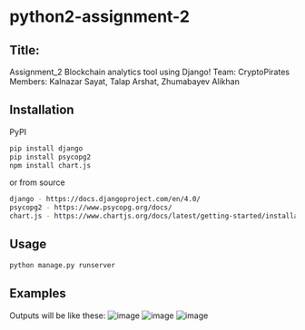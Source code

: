 # python2-assignment-2
## Title:
Assignment_2 Blockchain analytics tool using Django!
Team: CryptoPirates
Members: Kalnazar Sayat, Talap Arshat, Zhumabayev Alikhan

## Installation

PyPI
```bash
pip install django
pip install psycopg2
npm install chart.js

```
or from source
```bash
django - https://docs.djangoproject.com/en/4.0/
psycopg2 - https://www.psycopg.org/docs/
chart.js - https://www.chartjs.org/docs/latest/getting-started/installation.html
```
## Usage
```bash
python manage.py runserver

```
## Examples
Outputs will be like these:
![image](https://user-images.githubusercontent.com/77783049/152748592-5d147c32-0251-4c4b-85c5-ab46d3a245fd.png)
![image](https://user-images.githubusercontent.com/77783049/152748678-6acfa392-3794-4c9f-9a90-90bc024c9bad.png)
![image](https://user-images.githubusercontent.com/77783049/152748378-dc677c9c-e8e7-4afa-8827-fb74c9338b32.png)
```bash

```

